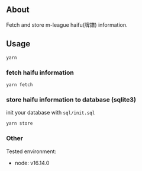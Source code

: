 ## About

Fetch and store m-league haifu(牌譜) information.

## Usage

```shell
yarn
```

### fetch haifu information

```shell
yarn fetch
```

### store haifu information to database (sqlite3)

init your database with `sql/init.sql`

```shell
yarn store
```

### Other

Tested environment:

- node: v16.14.0
